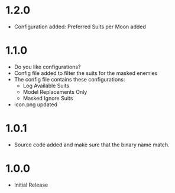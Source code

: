 # 1.2.0
- Configuration added: Preferred Suits per Moon added

# 1.1.0
- Do you like configurations?
- Config file added to filter the suits for the masked enemies
- The config file contains these configurations:
  - Log Available Suits
  - Model Replacements Only
  - Masked Ignore Suits
- icon.png updated

# 1.0.1
- Source code added and make sure that the binary name match.

# 1.0.0
- Initial Release
